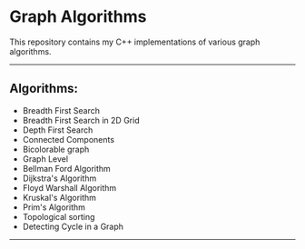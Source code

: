 # Graph Algorithms
This repository contains my C++ implementations of various graph algorithms.

-------------------------------------------------------------------------------------------------------------------------------------------
## Algorithms:
* Breadth First Search
* Breadth First Search in 2D Grid
* Depth First Search
* Connected Components
* Bicolorable graph
* Graph Level
* Bellman Ford Algorithm
* Dijkstra's Algorithm
* Floyd Warshall Algorithm
* Kruskal's Algorithm
* Prim's Algorithm
* Topological sorting
* Detecting Cycle in a Graph
-------------------------------------------------------------------------------------------------------------------------------------------
